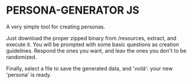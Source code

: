 # PERSONA-GENERATOR JS

A very simple tool for creating personas. 

Just download the proper zipped binary from /resources, extract, and execute it. 
You will be prompted with some basic questions as creation guidelines.
Respond the ones you want, and leav the ones you don't to be randomized.

Finally, select a file to save the generated data, and 'voilá': your new 'persona' is ready.
